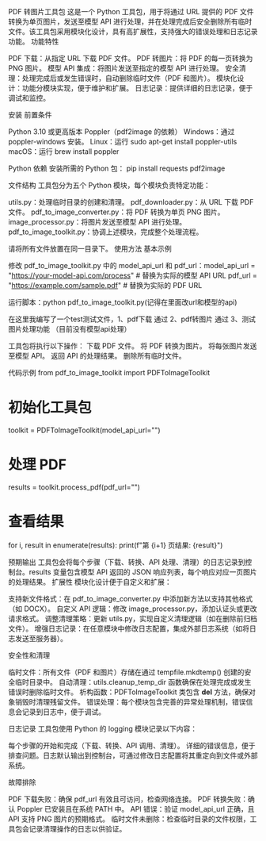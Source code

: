 PDF 转图片工具包
这是一个 Python 工具包，用于将通过 URL 提供的 PDF 文件转换为单页图片，发送至模型 API 进行处理，并在处理完成后安全删除所有临时文件。该工具包采用模块化设计，具有高扩展性，支持强大的错误处理和日志记录功能。
功能特性

PDF 下载：从指定 URL 下载 PDF 文件。
PDF 转图片：将 PDF 的每一页转换为 PNG 图片。
模型 API 集成：将图片发送至指定的模型 API 进行处理。
安全清理：处理完成后或发生错误时，自动删除临时文件（PDF 和图片）。
模块化设计：功能分模块实现，便于维护和扩展。
日志记录：提供详细的日志记录，便于调试和监控。

安装
前置条件

Python 3.10 或更高版本
Poppler（pdf2image 的依赖）
Windows：通过 poppler-windows 安装。
Linux：运行 sudo apt-get install poppler-utils
macOS：运行 brew install poppler



Python 依赖
安装所需的 Python 包：
pip install requests pdf2image

文件结构
工具包分为五个 Python 模块，每个模块负责特定功能：

utils.py：处理临时目录的创建和清理。
pdf_downloader.py：从 URL 下载 PDF 文件。
pdf_to_image_converter.py：将 PDF 转换为单页 PNG 图片。
image_processor.py：将图片发送至模型 API 进行处理。
pdf_to_image_toolkit.py：协调上述模块，完成整个处理流程。

请将所有文件放置在同一目录下。
使用方法
基本示例

修改 pdf_to_image_toolkit.py 中的 model_api_url 和 pdf_url：model_api_url = "https://your-model-api.com/process"  # 替换为实际的模型 API URL
pdf_url = "https://example.com/sample.pdf"           # 替换为实际的 PDF URL


运行脚本：python pdf_to_image_toolkit.py(记得在里面改url和模型的api)

在这里我编写了一个test测试文件，1、pdf下载 通过 2、pdf转图片 通过 3、测试图片处理功能 （目前没有模型api处理）


工具包将执行以下操作：
下载 PDF 文件。
将 PDF 转换为图片。
将每张图片发送至模型 API。
返回 API 的处理结果。
删除所有临时文件。



代码示例
from pdf_to_image_toolkit import PDFToImageToolkit

# 初始化工具包
toolkit = PDFToImageToolkit(model_api_url="")

# 处理 PDF
results = toolkit.process_pdf(pdf_url="")

# 查看结果
for i, result in enumerate(results):
    print(f"第 {i+1} 页结果: {result}")

预期输出
工具包会将每个步骤（下载、转换、API 处理、清理）的日志记录到控制台。results 变量包含模型 API 返回的 JSON 响应列表，每个响应对应一页图片的处理结果。
扩展性
模块化设计便于自定义和扩展：

支持新文件格式：在 pdf_to_image_converter.py 中添加新方法以支持其他格式（如 DOCX）。
自定义 API 逻辑：修改 image_processor.py，添加认证头或更改请求格式。
调整清理策略：更新 utils.py，实现自定义清理逻辑（如在删除前归档文件）。
增强日志记录：在任意模块中修改日志配置，集成外部日志系统（如将日志发送至服务器）。

安全性和清理

临时文件：所有文件（PDF 和图片）存储在通过 tempfile.mkdtemp() 创建的安全临时目录中。
自动清理：utils.cleanup_temp_dir 函数确保在处理完成或发生错误时删除临时文件。
析构函数：PDFToImageToolkit 类包含 __del__ 方法，确保对象销毁时清理残留文件。
错误处理：每个模块包含完善的异常处理机制，错误信息会记录到日志中，便于调试。

日志记录
工具包使用 Python 的 logging 模块记录以下内容：

每个步骤的开始和完成（下载、转换、API 调用、清理）。
详细的错误信息，便于排查问题。日志默认输出到控制台，可通过修改日志配置将其重定向到文件或外部系统。

故障排除

PDF 下载失败：确保 pdf_url 有效且可访问，检查网络连接。
PDF 转换失败：确认 Poppler 已安装且在系统 PATH 中。
API 错误：验证 model_api_url 正确，且 API 支持 PNG 图片的预期格式。
临时文件未删除：检查临时目录的文件权限，工具包会记录清理操作的日志以供验证。
